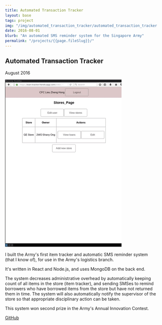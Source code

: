```yaml
---
title: Automated Transaction Tracker
layout: base
tags: project
img: "/img/automated_transaction_tracker/automated_transaction_tracker.gif"
date: 2016-08-01
blurb: "An automated SMS reminder system for the Singapore Army"
permalink: "/projects/{{page.fileSlug}}/"
---
```


## Automated Transaction Tracker

August 2016

![screencap of automated transaction tracker](/img/automated_transaction_tracker/automated_transaction_tracker.gif)

I built the Army's first item tracker and automatic SMS reminder system
(that I know of),
for use in the Army's logistics branch.

It's written in React and Node.js, and uses MongoDB on the back end.

The system decreases administrative overhead
by automatically keeping count of all items in the store (item tracker),
and sending SMSes to remind borrowers who have borrowed items from the store
but have not returned them in time.
The system will also automatically notify the supervisor of the store
so that appropriate disciplinary action can be taken.

This system won second prize in the Army's Annual Innovation Contest.

[GitHub](https://github.com/lieuzhenghong/automated-transaction-tracker/)
